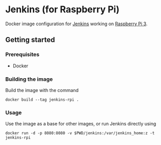 # Jenkins (for Raspberry Pi)

Docker image configuration for [Jenkins](https://jenkins.io/) working on [Raspberry Pi 3](https://www.raspberrypi.org/).

## Getting started

### Prerequisites

* Docker

### Building the image

Build the image with the command
```
docker build --tag jenkins-rpi .
```

### Usage

Use the image as a base for other images, or run Jenkins directly using
```
docker run -d -p 8080:8080 -v $PWD/jenkins:/var/jenkins_home:z -t jenkins-rpi
```
